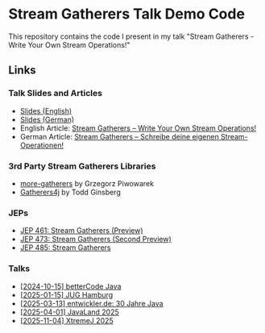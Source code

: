 # Stream Gatherers Talk Demo Code

This repository contains the code I present in my talk "Stream Gatherers - Write Your Own Stream Operations!"


## Links

### Talk Slides and Articles
- [Slides (English)](https://speakerdeck.com/svenwoltmann/stream-gatherers-write-your-own-stream-operations)
- [Slides (German)](https://speakerdeck.com/svenwoltmann/stream-gatherers-schreibe-deine-eigenen-stream-operationen)
- English Article: [Stream Gatherers – Write Your Own Stream Operations!](https://www.happycoders.eu/java/stream-gatherers/)
- German Article: [Stream Gatherers – Schreibe deine eigenen Stream-Operationen!](https://www.happycoders.eu/de/java/stream-gatherers/)

### 3rd Party Stream Gatherers Libraries
- [more-gatherers](https://github.com/pivovarit/more-gatherers) by Grzegorz Piwowarek
- [Gatherers4j](https://github.com/tginsberg/gatherers4j) by Todd Ginsberg

### JEPs
  - [JEP 461: Stream Gatherers (Preview)](https://openjdk.org/jeps/461)
  - [JEP 473: Stream Gatherers (Second Preview)](https://openjdk.org/jeps/473)
  - [JEP 485: Stream Gatherers](https://openjdk.org/jeps/485)

### Talks
  - [[2024-10-15] betterCode Java](https://java.bettercode.eu/)
  - [[2025-01-15] JUG Hamburg](https://www.meetup.com/de-DE/jug-hamburg/events/305283055/)
  - [[2025-03-13] entwickler.de: 30 Jahre Java](https://entwickler.de/live-events/30-jahre-java/)
  - [[2025-04-01] JavaLand 2025](https://meine.doag.org/events/javaland/2025/agenda/#agendaId.5188)
  - [[2025-11-04] XtremeJ 2025](https://xtremej.dev/2025/) 
